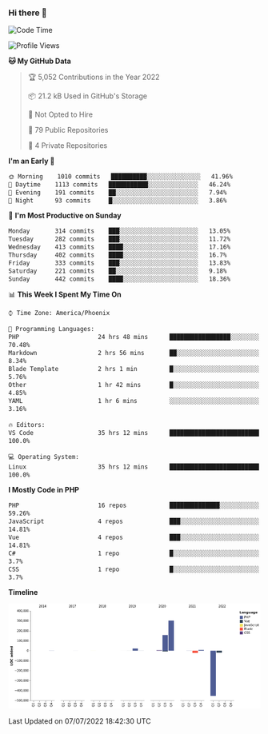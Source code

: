 ### Hi there 👋

<!--START_SECTION:waka-->
![Code Time](http://img.shields.io/badge/Code%20Time-0%20secs-blue)

![Profile Views](http://img.shields.io/badge/Profile%20Views-0-blue)

**🐱 My GitHub Data** 

> 🏆 5,052 Contributions in the Year 2022
 > 
> 📦 21.2 kB Used in GitHub's Storage 
 > 
> 🚫 Not Opted to Hire
 > 
> 📜 79 Public Repositories 
 > 
> 🔑 4 Private Repositories  
 > 
**I'm an Early 🐤** 

```text
🌞 Morning    1010 commits   ██████████░░░░░░░░░░░░░░░   41.96% 
🌆 Daytime    1113 commits   ███████████░░░░░░░░░░░░░░   46.24% 
🌃 Evening    191 commits    ██░░░░░░░░░░░░░░░░░░░░░░░   7.94% 
🌙 Night      93 commits     █░░░░░░░░░░░░░░░░░░░░░░░░   3.86%

```
📅 **I'm Most Productive on Sunday** 

```text
Monday       314 commits    ███░░░░░░░░░░░░░░░░░░░░░░   13.05% 
Tuesday      282 commits    ███░░░░░░░░░░░░░░░░░░░░░░   11.72% 
Wednesday    413 commits    ████░░░░░░░░░░░░░░░░░░░░░   17.16% 
Thursday     402 commits    ████░░░░░░░░░░░░░░░░░░░░░   16.7% 
Friday       333 commits    ███░░░░░░░░░░░░░░░░░░░░░░   13.83% 
Saturday     221 commits    ██░░░░░░░░░░░░░░░░░░░░░░░   9.18% 
Sunday       442 commits    ████░░░░░░░░░░░░░░░░░░░░░   18.36%

```


📊 **This Week I Spent My Time On** 

```text
⌚︎ Time Zone: America/Phoenix

💬 Programming Languages: 
PHP                      24 hrs 48 mins      █████████████████░░░░░░░░   70.48% 
Markdown                 2 hrs 56 mins       ██░░░░░░░░░░░░░░░░░░░░░░░   8.34% 
Blade Template           2 hrs 1 min         █░░░░░░░░░░░░░░░░░░░░░░░░   5.76% 
Other                    1 hr 42 mins        █░░░░░░░░░░░░░░░░░░░░░░░░   4.85% 
YAML                     1 hr 6 mins         ░░░░░░░░░░░░░░░░░░░░░░░░░   3.16%

🔥 Editors: 
VS Code                  35 hrs 12 mins      █████████████████████████   100.0%

💻 Operating System: 
Linux                    35 hrs 12 mins      █████████████████████████   100.0%

```

**I Mostly Code in PHP** 

```text
PHP                      16 repos            ██████████████░░░░░░░░░░░   59.26% 
JavaScript               4 repos             ███░░░░░░░░░░░░░░░░░░░░░░   14.81% 
Vue                      4 repos             ███░░░░░░░░░░░░░░░░░░░░░░   14.81% 
C#                       1 repo              █░░░░░░░░░░░░░░░░░░░░░░░░   3.7% 
CSS                      1 repo              █░░░░░░░░░░░░░░░░░░░░░░░░   3.7%

```


**Timeline**

![Chart not found](https://raw.githubusercontent.com/mikebronner/mikebronner/master/charts/bar_graph.png) 


 Last Updated on 07/07/2022 18:42:30 UTC
<!--END_SECTION:waka-->

<!--
**mikebronner/mikebronner** is a ✨ _special_ ✨ repository because its `README.md` (this file) appears on your GitHub profile.

Here are some ideas to get you started:

- 🔭 I’m currently working on ...
- 🌱 I’m currently learning ...
- 👯 I’m looking to collaborate on ...
- 🤔 I’m looking for help with ...
- 💬 Ask me about ...
- 📫 How to reach me: ...
- 😄 Pronouns: ...
- ⚡ Fun fact: ...
-->
